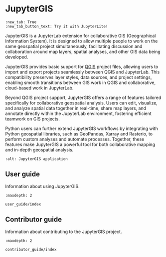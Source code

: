 # JupyterGIS

```{jupyterlite}
:new_tab: True
:new_tab_button_text: Try it with JupyterLite!
```

JupyterGIS is a JupyterLab extension for collaborative GIS (Geographical Information System). It is designed to
allow multiple people to work on the same geospatial project simultaneously, facilitating discussion and collaboration
around map layers, spatial analyses, and other GIS data being developed.

JupyterGIS provides basic support for [QGIS](https://www.qgis.org) project files, allowing users to import and export
projects seamlessly between QGIS and JupyterLab.
This compatibility preserves layer styles, data sources, and project settings, enabling smooth transitions between GIS work
in QGIS and collaborative, cloud-based work in JupyterLab.

Beyond QGIS project support, JupyterGIS offers a range of features tailored specifically for collaborative geospatial analysis.
Users can edit, visualize, and analyze spatial data together in real-time, share map layers, and annotate directly within the
JupyterLab environment, fostering efficient teamwork on GIS projects.

Python users can further extend JupyterGIS workflows by integrating with Python geospatial libraries, such as GeoPandas, Xarray
and Rasterio, to perform custom analyses and automate processes. Together, these features make JupyterGIS a powerful tool for
both collaborative mapping and in-depth geospatial analysis.

```{image} ../jupytergis.png
:alt: JupyterGIS application
```

## User guide

Information about using JupyterGIS.

```{toctree}
:maxdepth: 2

user_guide/index
```

## Contributor guide

Information about contributing to the JupyterGIS project.

```{toctree}
:maxdepth: 2

contributor_guide/index
```
